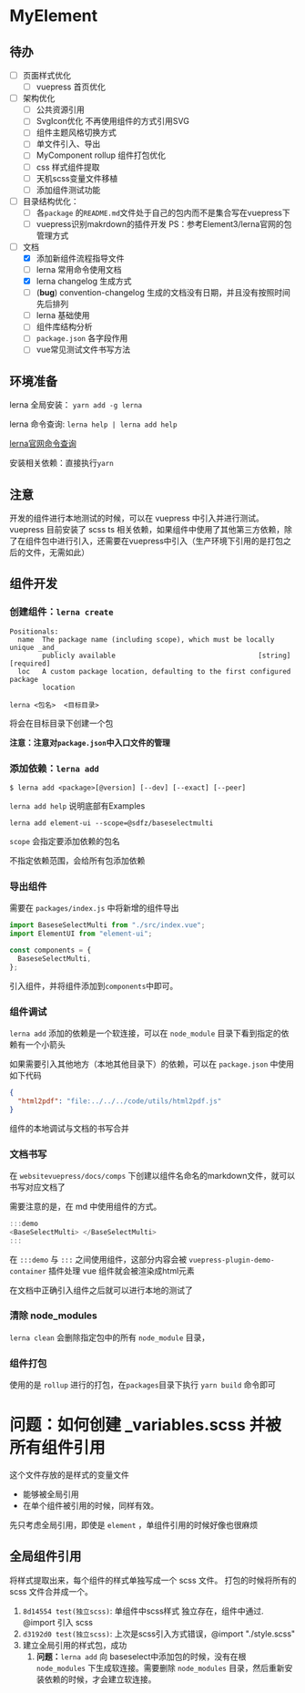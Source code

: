 # MyElement

## 待办

- [ ] 页面样式优化
  - [ ] vuepress 首页优化
- [ ] 架构优化
  - [ ] 公共资源引用
  - [ ] SvgIcon优化 不再使用组件的方式引用SVG
  - [ ] 组件主题风格切换方式
  - [ ] 单文件引入、导出
  - [ ] MyComponent rollup 组件打包优化
  - [ ] css 样式组件提取
  - [ ] 天机scss变量文件移植
  - [ ] 添加组件测试功能
- [ ] 目录结构优化：
  - [ ] 各`package` 的`README.md`文件处于自己的包内而不是集合写在vuepress下 
  - [ ] vuepress识别makrdown的插件开发 PS：参考Element3/lerna官网的包管理方式
- [ ] 文档
  - [x] 添加新组件流程指导文件
  - [ ] lerna 常用命令使用文档
  - [x] lerna changelog 生成方式
  - [ ] (**bug**) convention-changelog 生成的文档没有日期，并且没有按照时间先后排列
  - [ ] lerna 基础使用
  - [ ] 组件库结构分析
  - [ ] `package.json` 各字段作用
  - [ ] vue常见测试文件书写方法

## 环境准备

lerna 全局安装： `yarn add -g lerna`

lerna 命令查询: `lerna help | lerna add help`

[lerna官网命令查询](https://github.com/lerna/lerna)

安装相关依赖：直接执行`yarn`

## 注意

开发的组件进行本地测试的时候，可以在 vuepress 中引入并进行测试。
vuepress 目前安装了 scss ts 相关依赖，如果组件中使用了其他第三方依赖，除了在组件包中进行引入，还需要在vuepress中引入（生产环境下引用的是打包之后的文件，无需如此）

## 组件开发

### 创建组件：`lerna create`

```shell
Positionals:
  name  The package name (including scope), which must be locally unique _and_
        publicly available                                   [string] [required]
  loc   A custom package location, defaulting to the first configured package
        location   
```

`lerna <包名>  <目标目录>`

将会在目标目录下创建一个包

**注意：注意对`package.json`中入口文件的管理**

### 添加依赖：`lerna add`
```shell
$ lerna add <package>[@version] [--dev] [--exact] [--peer]
```

`lerna add help` 说明底部有Examples

`lerna add element-ui --scope=@sdfz/baseselectmulti`

`scope` 会指定要添加依赖的包名

不指定依赖范围，会给所有包添加依赖

### 导出组件

需要在 `packages/index.js` 中将新增的组件导出

```javascript
import BaseseSelectMulti from "./src/index.vue";
import ElementUI from "element-ui";

const components = {
  BaseseSelectMulti,
};
```

引入组件，并将组件添加到`components`中即可。


### 组件调试

`lerna add` 添加的依赖是一个软连接，可以在 `node_module` 目录下看到指定的依赖有一个小箭头

如果需要引入其他地方（本地其他目录下）的依赖，可以在 `package.json` 中使用如下代码
```json
{
  "html2pdf": "file:../../../code/utils/html2pdf.js"
}
```

组件的本地调试与文档的书写合并

### 文档书写 

在 `websitevuepress/docs/comps` 下创建以组件名命名的markdown文件，就可以书写对应文档了

需要注意的是，在 md 中使用组件的方式。
```javascript
:::demo
<BaseSelectMulti> </BaseSelectMulti>
:::

```
在 `:::demo` 与 `:::` 之间使用组件，这部分内容会被 `vuepress-plugin-demo-container` 插件处理 vue 组件就会被渲染成html元素

在文档中正确引入组件之后就可以进行本地的测试了



### 清除 node_modules

`lerna clean` 会删除指定包中的所有 `node_module` 目录，


### 组件打包

使用的是 `rollup` 进行的打包，在`packages`目录下执行 `yarn build` 命令即可


# 问题：如何创建 _variables.scss 并被所有组件引用

这个文件存放的是样式的变量文件
- 能够被全局引用
- 在单个组件被引用的时候，同样有效。

先只考虑全局引用，即使是 `element` ，单组件引用的时候好像也很麻烦
## 全局组件引用
将样式提取出来，每个组件的样式单独写成一个 scss 文件。
打包的时候将所有的 scss 文件合并成一个。

1. `8d14554 test(独立scss)`: 单组件中scss样式
独立存在，组件中通过. @import 引入 scss
2. `d3192d0 test(独立scss)`: 上次是scss引入方式错误，@import "./style.scss"
3. 建立全局引用的样式包，成功
   1. **问题：**`lerna add` 向 baseselect中添加包的时候，没有在根 `node_modules` 下生成软连接。需要删除 `node_modules` 目录，然后重新安装依赖的时候，才会建立软连接。